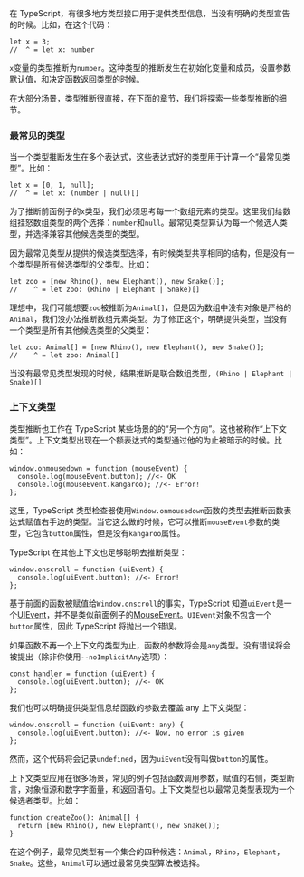 在 TypeScript，有很多地方类型接口用于提供类型信息，当没有明确的类型宣告的时候。比如，在这个代码：
```
let x = 3;
//  ^ = let x: number
```

`x`变量的类型推断为`number`。这种类型的推断发生在初始化变量和成员，设置参数默认值，和决定函数返回类型的时候。

在大部分场景，类型推断很直接，在下面的章节，我们将探索一些类型推断的细节。

### 最常见的类型

当一个类型推断发生在多个表达式，这些表达式好的类型用于计算一个“最常见类型”。比如：
```
let x = [0, 1, null];
//  ^ = let x: (number | null)[]
```

为了推断前面例子的`x`类型，我们必须思考每一个数组元素的类型。这里我们给数组挂怒数组类型的两个选择：`number`和`null`。最常见类型算认为每一个候选人类型，并选择兼容其他候选类型的类型。

因为最常见类型从提供的候选类型选择，有时候类型共享相同的结构，但是没有一个类型是所有候选类型的父类型。比如：
```
let zoo = [new Rhino(), new Elephant(), new Snake()];
//    ^ = let zoo: (Rhino | Elephant | Snake)[]
```

理想中，我们可能想要`zoo`被推断为`Animal[]`，但是因为数组中没有对象是严格的`Animal`，我们没办法推断数组元素类型。为了修正这个，明确提供类型，当没有一个类型是所有其他候选类型的父类型：
```
let zoo: Animal[] = [new Rhino(), new Elephant(), new Snake()];
//    ^ = let zoo: Animal[]
```
当没有最常见类型发现的时候，结果推断是联合数组类型，`(Rhino | Elephant | Snake)[]`

### 上下文类型

类型推断也工作在 TypeScript 某些场景的的“另一个方向”。这也被称作“上下文类型”。上下文类型出现在一个额表达式的类型通过他的为止被暗示的时候。比如：
```
window.onmousedown = function (mouseEvent) {
  console.log(mouseEvent.button); //<- OK
  console.log(mouseEvent.kangaroo); //<- Error!
};

```

这里，TypeScript 类型检查器使用`Window.onmousedown`函数的类型去推断函数表达式赋值右手边的类型。当它这么做的时候，它可以推断`mouseEvent`参数的类型，它包含`button`属性，但是没有`kangaroo`属性。

TypeScript 在其他上下文也足够聪明去推断类型：
```
window.onscroll = function (uiEvent) {
  console.log(uiEvent.button); //<- Error!
};

```

基于前面的函数被赋值给`Window.onscroll`的事实，TypeScript 知道`uiEvent`是一个[UIEvent]()，并不是类似前面例子的[MouseEvent]()。`UIEvent`对象不包含一个`button`属性，因此 TypeScript 将抛出一个错误。

如果函数不再一个上下文的类型为止，函数的参数将会是`any`类型。没有错误将会被提出（除非你使用`--noImplicitAny`选项）：
```
const handler = function (uiEvent) {
  console.log(uiEvent.button); //<- OK
};

```

我们也可以明确提供类型信息给函数的参数去覆盖 any 上下文类型：
```
window.onscroll = function (uiEvent: any) {
  console.log(uiEvent.button); //<- Now, no error is given
};
```

然而，这个代码将会记录`undefined`，因为`uiEvent`没有叫做`button`的属性。

上下文类型应用在很多场景，常见的例子包括函数调用参数，赋值的右侧，类型断言，对象恒源和数字字面量，和返回语句。上下文类型也以最常见类型表现为一个候选者类型。比如：
```
function createZoo(): Animal[] {
  return [new Rhino(), new Elephant(), new Snake()];
}

```
在这个例子，最常见类型有一个集合的四种候选：`Animal`，`Rhino`，`Elephant`，`Snake`。这些，`Animal`可以通过最常见类型算法被选择。